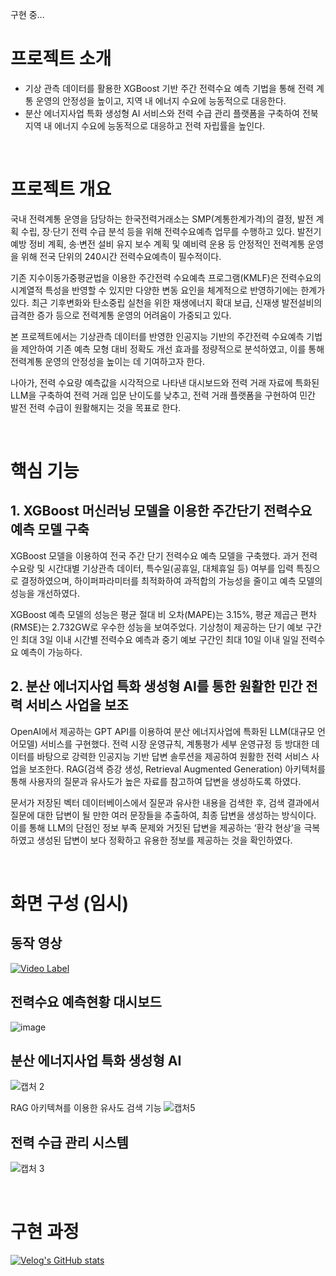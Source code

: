 구현 중...

# 프로젝트 소개

- 기상 관측 데이터를 활용한 XGBoost 기반 주간 전력수요 예측 기법을 통해 전력 계통 운영의 안정성을 높이고, 지역 내 에너지 수요에 능동적으로 대응한다.
- 분산 에너지사업 특화 생성형 AI 서비스와 전력 수급 관리 플랫폼을 구축하여 전북 지역 내 에너지 수요에 능동적으로 대응하고 전력 자립률을 높인다.

</br>

# 프로젝트 개요

국내 전력계통 운영을 담당하는 한국전력거래소는 SMP(계통한계가격)의 결정, 발전 계획 수립, 장·단기 전력 수급 분석 등을 위해 전력수요예측 업무를 수행하고 있다.
발전기 예방 정비 계획, 송·변전 설비 유지 보수 계획 및 예비력 운용 등 안정적인 전력계통 운영을 위해 전국 단위의 240시간 전력수요예측이 필수적이다.

기존 지수이동가중평균법을 이용한 주간전력 수요예측 프로그램(KMLF)은 전력수요의 시계열적 특성을 반영할 수 있지만 다양한 변동 요인을 체계적으로 반영하기에는 한계가 있다. 
최근 기후변화와 탄소중립 실천을 위한 재생에너지 확대 보급, 신재생 발전설비의 급격한 증가 등으로 전력계통 운영의 어려움이 가중되고 있다.

본 프로젝트에서는 기상관측 데이터를 반영한 인공지능 기반의 주간전력 수요예측 기법을 제안하여 기존 예측 모형 대비 정확도 개선 효과를 정량적으로 분석하였고, 이를 통해 전력계통 운영의 안정성을 높이는 데 기여하고자 한다.  

나아가, 전력 수요량 예측값을 시각적으로 나타낸 대시보드와 전력 거래 자료에 특화된 LLM을 구축하여 전력 거래 입문 난이도를 낮추고, 전력 거래 플랫폼을 구현하여 민간 발전 전력 수급이 원활해지는 것을 목표로 한다.

</br>

# 핵심 기능

## 1. XGBoost 머신러닝 모델을 이용한 주간단기 전력수요 예측 모델 구축

XGBoost 모델을 이용하여 전국 주간 단기 전력수요 예측 모델을 구축했다. 과거 전력수요랑 및 시간대별 기상관측 데이터, 특수일(공휴일, 대체휴일 등) 여부를 입력 특징으로 결정하였으며, 
하이퍼파라미터를 최적화하여 과적합의 가능성을 줄이고 예측 모델의 성능을 개선하였다. 


XGBoost 예측 모델의 성능은 평균 절대 비 오차(MAPE)는 3.15%, 평균 제곱근 편차(RMSE)는 2.732GW로 우수한 성능을 보여주었다. 
기상청이 제공하는 단기 예보 구간인 최대 3일 이내 시간별 전력수요 예측과 중기 예보 구간인 최대 10일 이내 일일 전력수요 예측이 가능하다. 

## 2. 분산 에너지사업 특화 생성형 AI를 통한 원활한 민간 전력 서비스 사업을 보조

OpenAI에서 제공하는 GPT API를 이용하여 분산 에너지사업에 특화된 LLM(대규모 언어모델) 서비스를 구현했다. 전력 시장 운영규칙, 계통평가 세부 운영규정 등 방대한 데이터를 바탕으로 강력한 인공지능 기반 답변 솔루션을 제공하여 원활한 전력 서비스 사업을 보조한다. RAG(검색 증강 생성, Retrieval Augmented Generation) 아키텍처를 통해 사용자의 질문과 유사도가 높은 자료를 참고하여 답변을 생성하도록 하였다. 

문서가 저장된 벡터 데이터베이스에서 질문과 유사한 내용을 검색한 후, 검색 결과에서 질문에 대한 답변이 될 만한 여러 문장들을 추출하여, 최종 답변을 생성하는 방식이다. 
이를 통해 LLM의 단점인 정보 부족 문제와 거짓된 답변을 제공하는 ‘환각 현상’을 극복하였고 생성된 답변이 보다 정확하고 유용한 정보를 제공하는 것을 확인하였다.

</br>

# 화면 구성 (임시)

## 동작 영상

[![Video Label](http://img.youtube.com/vi/9GiX0EYV9-M/0.jpg)](https://youtu.be/9GiX0EYV9-M)


## 전력수요 예측현황 대시보드

![image](https://github.com/jimins5042/Power_Consumption_Dashboard/assets/28335699/a99566b8-64bd-4620-be80-3dfaf7266c7b)


## 분산 에너지사업 특화 생성형 AI

![캡처 2](https://github.com/jimins5042/Power_Consumption_Dashboard/assets/28335699/069ca730-49e6-46cc-b646-3d5eb8a6fd2e)

RAG 아키텍쳐를 이용한 유사도 검색 기능
![캡처5](https://github.com/jimins5042/Power_Consumption_Dashboard/assets/28335699/accd671d-9779-4fe7-a2b8-06268daec60d)


## 전력 수급 관리 시스템

![캡처 3](https://github.com/jimins5042/Power_Consumption_Dashboard/assets/28335699/0b75d8c2-2e3e-47d6-910c-5df4c8d4cd49)

<br>

# 구현 과정

[![Velog's GitHub stats](https://velog-readme-stats.vercel.app/api?name=2jooin1207&slug=전력수급현황-예측-및-관리-시스템-만들기-개요)](https://velog.io/@2jooin1207/series/%EC%A0%84%EB%A0%A5%EC%88%98%EA%B8%89%ED%98%84%ED%99%A9-%EC%98%88%EC%B8%A1-%EB%B0%8F-%EA%B4%80%EB%A6%AC-%EC%8B%9C%EC%8A%A4%ED%85%9C-%EB%A7%8C%EB%93%A4%EA%B8%B0)
<br>
